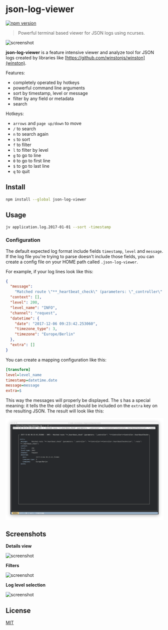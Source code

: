 # json-log-viewer

[![npm version](https://badge.fury.io/js/json-log-viewer.svg)](https://badge.fury.io/js/json-log-viewer)

> Powerful terminal based viewer for JSON logs using ncurses.

![screenshot](screenshot.png)

**json-log-viewer** is a feature intensive viewer and analyze tool for JSON logs created by libraries like [https://github.com/winstonjs/winston](winston).

Features:

- completely operated by hotkeys
- powerful command line arguments
- sort by timestamp, level or message
- filter by any field or metadata
- search

Hotkeys:

- `arrows` and `page up/down` to move
- `/` to search
- `n` to search again
- `s` to sort
- `f` to filter
- `l` to filter by level
- `g` to go to line
- `0` to go to first line
- `$` to go to last line
- `q` to quit

## Install

```bash
npm install --global json-log-viewer
```

## Usage

```bash
jv application.log.2017-01-01 --sort -timestamp
```

### Configuration

The default expected log format include fields `timestamp`, `level` and `message`. If the log file you're trying to parse doesn't include those fields, you can create a config file on your HOME path called `.json-log-viewer`.

For example, if your log lines look like this:

```json
{
  "message":
    "Matched route \"**_heartbeat_check\" (parameters: \"_controller\": \"**\\Controller\\**Controller::heartbeatCheckAction\", \"_route\": \"**_heartbeat_check\")",
  "context": [],
  "level": 200,
  "level_name": "INFO",
  "channel": "request",
  "datetime": {
    "date": "2017-12-06 09:23:42.253060",
    "timezone_type": 3,
    "timezone": "Europe/Berlin"
  },
  "extra": []
}
```

You can create a mapping configuration like this:

```ini
[transform]
level=level_name
timestamp=datetime.date
message=message
extra=$
```

This way the messages will properly be displayed. The `$` has a special meaning: it tells the the old object should be included on the `extra` key on the resulting JSON. The result will look like this:

![transform](transform.png)

## Screenshots

__Details view__

![screenshot](screenshot1.png)

__Filters__

![screenshot](screenshot2.png)

__Log level selection__

![screenshot](screenshot3.png)

## License

[MIT](http://vjpr.mit-license.org)
